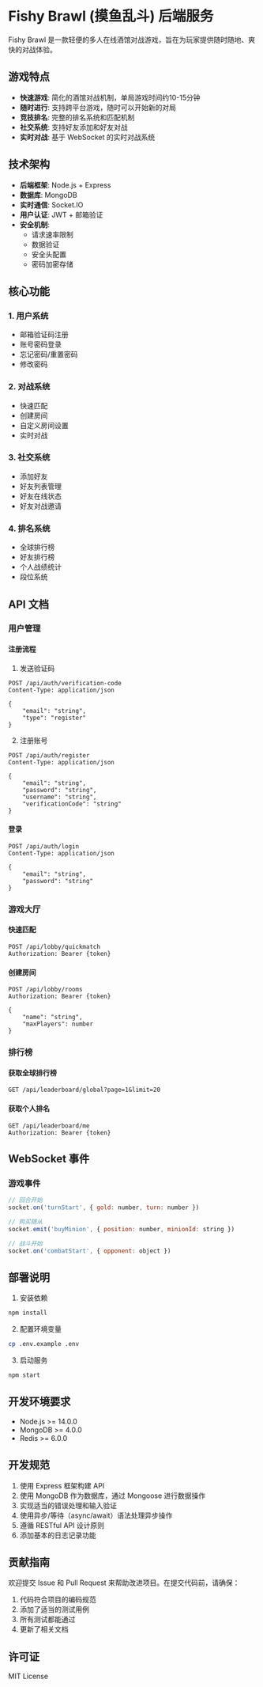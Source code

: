 # Fishy Brawl (摸鱼乱斗) 后端服务

Fishy Brawl 是一款轻便的多人在线酒馆对战游戏，旨在为玩家提供随时随地、爽快的对战体验。

## 游戏特点

- **快速游戏**: 简化的酒馆对战机制，单局游戏时间约10-15分钟
- **随时进行**: 支持跨平台游戏，随时可以开始新的对局
- **竞技排名**: 完整的排名系统和匹配机制
- **社交系统**: 支持好友添加和好友对战
- **实时对战**: 基于 WebSocket 的实时对战系统

## 技术架构

- **后端框架**: Node.js + Express
- **数据库**: MongoDB
- **实时通信**: Socket.IO
- **用户认证**: JWT + 邮箱验证
- **安全机制**: 
  - 请求速率限制
  - 数据验证
  - 安全头配置
  - 密码加密存储

## 核心功能

### 1. 用户系统
- 邮箱验证码注册
- 账号密码登录
- 忘记密码/重置密码
- 修改密码

### 2. 对战系统
- 快速匹配
- 创建房间
- 自定义房间设置
- 实时对战

### 3. 社交系统
- 添加好友
- 好友列表管理
- 好友在线状态
- 好友对战邀请

### 4. 排名系统
- 全球排行榜
- 好友排行榜
- 个人战绩统计
- 段位系统

## API 文档

### 用户管理

#### 注册流程
1. 发送验证码
```http
POST /api/auth/verification-code
Content-Type: application/json

{
    "email": "string",
    "type": "register"
}
```

2. 注册账号
```http
POST /api/auth/register
Content-Type: application/json

{
    "email": "string",
    "password": "string",
    "username": "string",
    "verificationCode": "string"
}
```

#### 登录
```http
POST /api/auth/login
Content-Type: application/json

{
    "email": "string",
    "password": "string"
}
```

### 游戏大厅

#### 快速匹配
```http
POST /api/lobby/quickmatch
Authorization: Bearer {token}
```

#### 创建房间
```http
POST /api/lobby/rooms
Authorization: Bearer {token}

{
    "name": "string",
    "maxPlayers": number
}
```

### 排行榜

#### 获取全球排行榜
```http
GET /api/leaderboard/global?page=1&limit=20
```

#### 获取个人排名
```http
GET /api/leaderboard/me
Authorization: Bearer {token}
```

## WebSocket 事件

### 游戏事件
```javascript
// 回合开始
socket.on('turnStart', { gold: number, turn: number })

// 购买随从
socket.emit('buyMinion', { position: number, minionId: string })

// 战斗开始
socket.on('combatStart', { opponent: object })
```

## 部署说明

1. 安装依赖
```bash
npm install
```

2. 配置环境变量
```bash
cp .env.example .env
```

3. 启动服务
```bash
npm start
```

## 开发环境要求

- Node.js >= 14.0.0
- MongoDB >= 4.0.0
- Redis >= 6.0.0

## 开发规范

1. 使用 Express 框架构建 API
2. 使用 MongoDB 作为数据库，通过 Mongoose 进行数据操作
3. 实现适当的错误处理和输入验证
4. 使用异步/等待（async/await）语法处理异步操作
5. 遵循 RESTful API 设计原则
6. 添加基本的日志记录功能

## 贡献指南

欢迎提交 Issue 和 Pull Request 来帮助改进项目。在提交代码前，请确保：

1. 代码符合项目的编码规范
2. 添加了适当的测试用例
3. 所有测试都能通过
4. 更新了相关文档

## 许可证

MIT License
